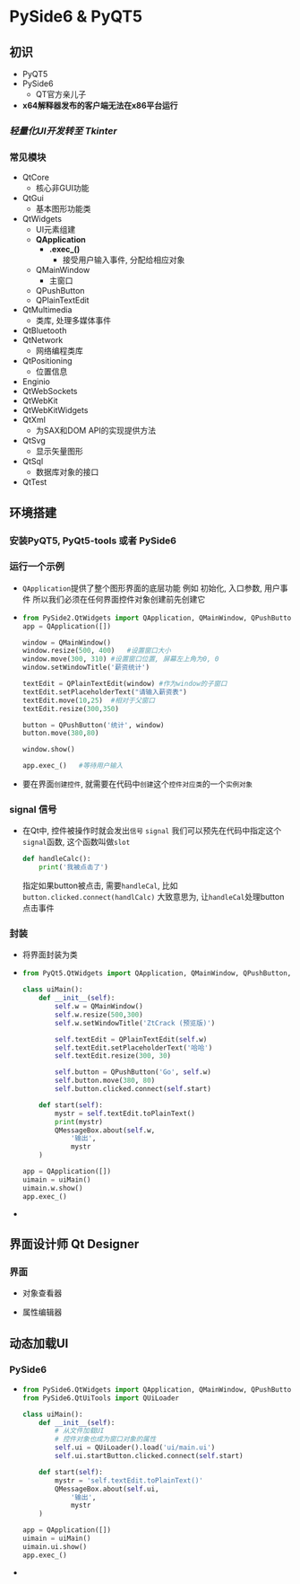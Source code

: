 # PySide6 & PyQT5

## 初识

- PyQT5
- PySide6
  - QT官方亲儿子
- **x64解释器发布的客户端无法在x86平台运行**

### *轻量化UI开发转至 Tkinter*

### 常见模块

- QtCore
  - 核心非GUI功能
- QtGui
  - 基本图形功能类
- QtWidgets
  - UI元素组建
  - **QApplication**
    - **.exec_()**
      - 接受用户输入事件, 分配给相应对象
  - QMainWindow
    - 主窗口
  - QPushButton
  - QPlainTextEdit
- QtMultimedia
  - 类库, 处理多媒体事件
- QtBluetooth
- QtNetwork
  - 网络编程类库
- QtPositioning
  - 位置信息
- Enginio
- QtWebSockets
- QtWebKit
- QtWebKitWidgets
- QtXml
  - 为SAX和DOM API的实现提供方法
- QtSvg
  - 显示矢量图形
- QtSql
  - 数据库对象的接口
- QtTest

## 环境搭建

### 安装PyQT5, PyQt5-tools 或者 PySide6

### 运行一个示例

- `QApplication`提供了整个图形界面的底层功能
  例如 初始化, 入口参数, 用户事件
  所以我们必须在任何界面控件对象创建前先创建它

- ```Python
  from PySide2.QtWidgets import QApplication, QMainWindow, QPushButton,  QPlainTextEdit
  app = QApplication([])
  
  window = QMainWindow()
  window.resize(500, 400)	#设置窗口大小
  window.move(300, 310)	#设置窗口位置, 屏幕左上角为0, 0
  window.setWindowTitle('薪资统计')
  
  textEdit = QPlainTextEdit(window)	#作为window的子窗口
  textEdit.setPlaceholderText("请输入薪资表")
  textEdit.move(10,25)	#相对于父窗口
  textEdit.resize(300,350)
  
  button = QPushButton('统计', window)
  button.move(380,80)
  
  window.show()
  
  app.exec_()	#等待用户输入
  ```

- 要在界面`创建控件`, 就需要在代码中`创建`这个`控件对应类`的一个`实例对象`

### signal 信号

- 在Qt中, 控件被操作时就会发出`信号` `signal`
  我们可以预先在代码中指定这个`signal`函数, 这个函数叫做`slot`

  ```python
  def handleCalc():
      print('我被点击了')
  ```

  指定如果button被点击, 需要`handleCal`, 比如`button.clicked.connect(handlCalc)`
  大致意思为, 让`handleCal`处理button点击事件

### 封装

- 将界面封装为类

- ```python
  from PyQt5.QtWidgets import QApplication, QMainWindow, QPushButton, QPlainTextEdit, QMessageBox
  
  class uiMain():
      def __init__(self):
          self.w = QMainWindow()
          self.w.resize(500,300)
          self.w.setWindowTitle('ZtCrack (预览版)')
  
          self.textEdit = QPlainTextEdit(self.w)
          self.textEdit.setPlaceholderText('哈哈')
          self.textEdit.resize(300, 30)
  
          self.button = QPushButton('Go', self.w)
          self.button.move(380, 80)
          self.button.clicked.connect(self.start)
  
      def start(self):
          mystr = self.textEdit.toPlainText()
          print(mystr)
          QMessageBox.about(self.w,
              '输出',
              mystr
      )
  
  app = QApplication([])
  uimain = uiMain()
  uimain.w.show()
  app.exec_()
  
  ```

- 

## 界面设计师 Qt Designer

### 界面

- 对象查看器

- 属性编辑器

## 动态加载UI

### PySide6

- ```Python
  from PySide6.QtWidgets import QApplication, QMainWindow, QPushButton, QPlainTextEdit, QMessageBox
  from PySide6.QtUiTools import QUiLoader
  
  class uiMain():
      def __init__(self):
          # 从文件加载UI
          # 控件对象也成为窗口对象的属性
          self.ui = QUiLoader().load('ui/main.ui')
          self.ui.startButton.clicked.connect(self.start)
  
      def start(self):
          mystr = 'self.textEdit.toPlainText()'
          QMessageBox.about(self.ui,
              '输出',
              mystr
      )
  
  app = QApplication([])
  uimain = uiMain()
  uimain.ui.show()
  app.exec_()
  
  ```

- 

